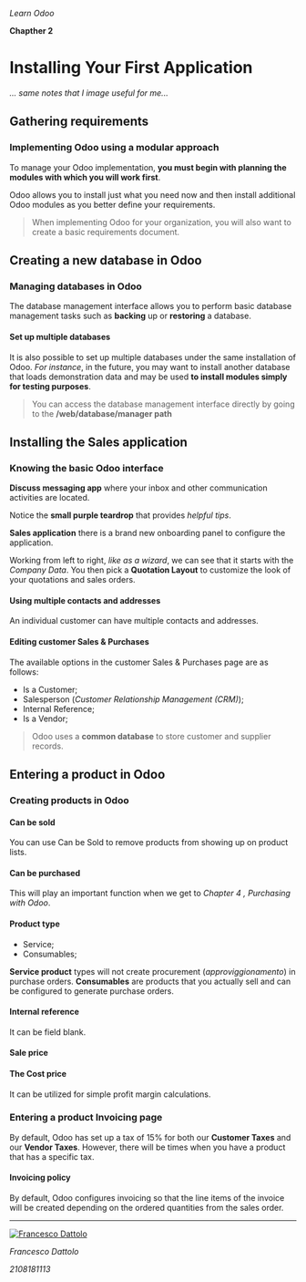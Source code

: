 *Learn Odoo*

**Chapther 2**

# Installing Your First Application

*... same notes that I image useful for me...*

## Gathering requirements

### Implementing Odoo using a modular approach

To manage your Odoo implementation, **you must begin with planning the modules with which you will work first**.

Odoo allows you to install just what you need now and then install additional Odoo modules as you better define your requirements.

>When implementing Odoo for your organization, you will also want to create a basic requirements document.

## Creating a new database in Odoo

### Managing databases in Odoo

The database management interface allows you to perform basic database management tasks such as **backing** up or **restoring** a database.

#### Set up multiple databases

It is also possible to set up multiple databases under the same installation of Odoo. *For instance*, in the future, you may want to install another database that loads demonstration data and may be used **to install modules simply for testing purposes**.

>You can access the database management interface directly by going to the **/web/database/manager path**

## Installing the Sales application

### Knowing the basic Odoo interface

**Discuss messaging app** where your inbox and other communication activities are located.

Notice the **small purple teardrop** that provides *helpful tips*.

**Sales application** there is a brand new onboarding panel to configure the application.

Working from left to right, *like as a wizard*, we can see that it starts with the *Company Data*. You then pick a **Quotation Layout** to customize the look of your quotations and sales orders.

#### Using multiple contacts and addresses
An individual customer can have multiple contacts and addresses.

#### Editing customer Sales & Purchases

The available options in the customer Sales & Purchases page are as follows:
- Is a Customer;
- Salesperson (*Customer Relationship Management (CRM)*);
- Internal Reference;
- Is a Vendor;

>Odoo uses a **common database** to store customer and supplier records.

## Entering a product in Odoo

### Creating products in Odoo

#### Can be sold
You can use Can be Sold to remove products from showing up on product lists.

#### Can be purchased
This will play an important function when we get to *Chapter 4 , Purchasing with Odoo*.

#### Product type
- Service;
- Consumables;

**Service product** types will not create procurement (*approviggionamento*) in purchase orders.
**Consumables** are products that you actually sell and can be configured to generate purchase orders.

#### Internal reference
It can be field blank.

#### Sale price

#### The Cost price
It can be utilized for simple profit margin calculations.

### Entering a product Invoicing page
By default, Odoo has set up a tax of 15% for both our **Customer Taxes** and our **Vendor Taxes**. However, there will be times when you have a product that has a specific tax.

#### Invoicing policy
By default, Odoo configures invoicing so that the line items of the invoice will be created depending on the ordered quantities from the sales order.


---

[![Francesco Dattolo](https://i0.wp.com/www.francescodattolo.it/wp-content/uploads/2019/09/cropped-francescodattolo-free_hand-logo-1.png)](https://francescodattolo.it)

*Francesco Dattolo*

*2108181113*